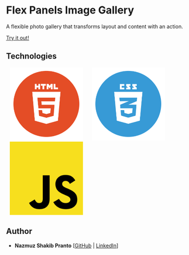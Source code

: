 # Flex Panels Image Gallery
A flexible photo gallery that transforms layout and content with an action.

[Try it out!](http://javascript-30-flex-panels-image-gallery.surge.sh/)

## Technologies
<div align="left">
  <img src="./techs/html5.png" width="200px" hspace="10" title="HTML5" />
  <img src="./techs/css3.png" width="200px" hspace="10" title="CSS3" />
  <img src="./techs/javascript.png" width="200px" hspace="10" title="JavaScript" />
</div>
 
## Author
* **Nazmuz Shakib Pranto** [[GitHub](https://github.com/npranto) | [LinkedIn](https://www.linkedin.com/in/npranto/)] 
